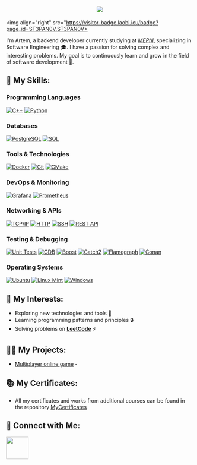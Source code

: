 <h1 align="center">
  <a href="https://git.io/typing-svg">
    <img src="https://readme-typing-svg.herokuapp.com/?lines=Hello,+There!+👋;Nice+to+meet+you!&center=true&size=30">
  </a>
</h1>

<img align="right" src="https://visitor-badge.laobi.icu/badge?page_id=ST3PAN0V.ST3PAN0V>

I'm Artem, a backend developer currently studying at [*MEPhI*](https://mephi.ru/), specializing in Software Engineering 🎓. I have a passion for solving complex and interesting problems. My goal is to continuously learn and grow in the field of software development 🎯.

## 🧠 My Skills:

### Programming Languages
[![C++](https://img.shields.io/badge/C%2B%2B-005697?style=for-the-badge&logo=C%2B%2B&labelColor=005697)](https://en.wikipedia.org/wiki/C%2B%2B)
[![Python](https://img.shields.io/badge/Python-%23316192?style=for-the-badge&logo=Python&labelColor=white)](https://en.wikipedia.org/wiki/Python_(programming_language))

### Databases
[![PostgreSQL](https://img.shields.io/badge/PostgreSQL-%23316192?style=for-the-badge&logo=PostgreSQL&labelColor=white)](https://en.wikipedia.org/wiki/PostgreSQL)
[![SQL](https://img.shields.io/badge/SQL-%234F5B93?style=for-the-badge&logo=MySQL&labelColor=white)](https://en.wikipedia.org/wiki/SQL)

### Tools & Technologies
[![Docker](https://img.shields.io/badge/Docker-%232496ED?style=for-the-badge&logo=Docker&labelColor=white)](https://en.wikipedia.org/wiki/Docker_(software))
[![Git](https://img.shields.io/badge/Git-%23F05032?style=for-the-badge&logo=Git&labelColor=white)](https://en.wikipedia.org/wiki/Git)
[![CMake](https://img.shields.io/badge/CMake-%23722B37?style=for-the-badge&logo=CMake&labelColor=722b37)](https://en.wikipedia.org/wiki/CMake) 

### DevOps & Monitoring
[![Grafana](https://img.shields.io/badge/Grafana-%23F46800?style=for-the-badge&logo=Grafana&labelColor=white)](https://en.wikipedia.org/wiki/Grafana)
[![Prometheus](https://img.shields.io/badge/Prometheus-%23E6522C?style=for-the-badge&logo=Prometheus&labelColor=white)](https://en.wikipedia.org/wiki/Prometheus_(monitoring_system))

### Networking & APIs
[![TCP/IP](https://img.shields.io/badge/TCP%2FIP-0000CD?style=for-the-badge&logo=tcpip&logoColor=white)](https://en.wikipedia.org/wiki/Transmission_Control_Protocol/Internet_Protocol)
[![HTTP](https://img.shields.io/badge/HTTP-4169E1?style=for-the-badge&logo=http&logoColor=white)](https://en.wikipedia.org/wiki/Hypertext_Transfer_Protocol)
[![SSH](https://img.shields.io/badge/SSH-4682B4?style=for-the-badge&logo=ssh&logoColor=white)](https://en.wikipedia.org/wiki/Secure_Shell)
[![REST API](https://img.shields.io/badge/REST%20API-%23007ACC?style=for-the-badge&labelColor=white)](https://restfulapi.net/)

### Testing & Debugging
[![Unit Tests](https://img.shields.io/badge/Unit%20Tests-%234E9C1E?style=for-the-badge&labelColor=white)](https://en.wikipedia.org/wiki/Unit_testing)
[![GDB](https://img.shields.io/badge/GDB-%234EAA4D?style=for-the-badge&labelColor=4eaa4d)](https://www.gnu.org/software/gdb/)
[![Boost](https://img.shields.io/badge/Boost-f7901e?style=for-the-badge&logo=Boost&labelColor=white)](https://www.boost.org/)
[![Catch2](https://img.shields.io/badge/Catch2-%23A25C25?style=for-the-badge&logo=c&logoColor=white)](https://github.com/catchorg/Catch2)
[![Flamegraph](https://img.shields.io/badge/Flamegraph-%23FF7F50?style=for-the-badge&logo=flamegraph&labelColor=white)](https://github.com/brendangregg/Flamegraph)
[![Conan](https://img.shields.io/badge/Conan-6699cb?style=for-the-badge&logo=conan&labelColor=white)](https://conan.io/)

### Operating Systems
[![Ubuntu](https://img.shields.io/badge/Ubuntu-%23E95420?style=for-the-badge&logo=Ubuntu&labelColor=white)](https://en.wikipedia.org/wiki/Ubuntu)
[![Linux Mint](https://img.shields.io/badge/Linux%20Mint-%2300A859?style=for-the-badge&logo=LinuxMint&labelColor=white)](https://linuxmint.com/)
[![Windows](https://img.shields.io/badge/Windows-%230078D7?style=for-the-badge&logo=Windows&labelColor=white)](https://en.wikipedia.org/wiki/Microsoft_Windows)

## 🚀 My Interests:

* Exploring new technologies and tools 🔧
* Learning programming patterns and principles 🔒
* Solving problems on [**LeetCode**](https://leetcode.com/u/stepanov101/) ⚡

## 👨‍💻 My Projects:

* [Multiplayer online game](https://github.com/ваш-никнейм-на-github/проект2) - 

## 📚 My Certificates:

* All my certificates and works from additional courses can be found in the repository [MyCertificates](https://github.com/ваш-никнейм-на-github/MyCertificates)

## 🤝 Connect with Me:

<a href="https://t.me/ArtemS101"><img  width="60" src="https://user-images.githubusercontent.com/86986628/206201210-59b207ec-a55a-4a37-aef6-6e3b3bddd05d.png"></a>